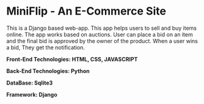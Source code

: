 # MiniFlip - An E-Commerce Site
This is a Django based web-app. This app helps users to sell and buy items online. The app works based on auctions. User can place a bid on an item and the final bid is approved by the owner of the product. When a user wins a bid, They get the notification.

**Front-End Technologies: HTML, CSS, JAVASCRIPT**  

**Back-End Technologies: Python**  

**DataBase: Sqlite3**  

**Framework: Django**
